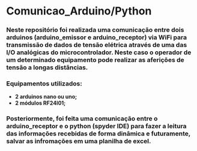 # Comunicao_Arduino/Python

### Neste repositório foi realizada uma comunicação entre dois arduinos (arduino_emissor e arduino_receptor) via WiFi para transmissão de dados de tensão elétrica através de uma das I/O analógicas do microcontrolador. Neste caso o operador de um determinado equipamento pode realizar as aferições de tensão a longas distâncias.
### Equipamentos utilizados:
* **2 arduinos nano ou uno;**
* **2 módulos RF24l01;**

### Posteriormente, foi feita uma comunicação entre o arduino_receptor e o python (spyder IDE) para fazer a leitura das informações recebidas de forma dinâmica e futuramente, salvar as infromações em uma planilha de excel.
